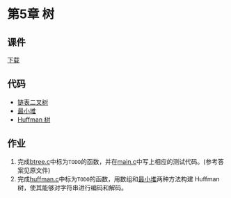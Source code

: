 # 第5章 树

## 课件

[下载](https://github.com/hanjianwei/datastructure/raw/master/chap5/chap5.ppt)

## 代码

- [链表二叉树](./btree)
- [最小堆](./heap)
- [Huffman 树](./huffman)

## 作业

1. 完成[btree.c](./btree/btree.c)中标为`TODO`的函数，并在[main.c](./btree/main.c)中写上相应的测试代码。(参考答案见原文件)
2. 完成[huffman.c](./huffman/huffman.c)中标为`TODO`的函数，用数组和[最小堆](./heap)两种方法构建 Huffman 树，使其能够对字符串进行编码和解码。
